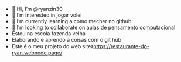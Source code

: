 - 👋 Hi, I’m @ryanzin30
- 👀 I’m interested in jogar volei
- 🌱 I’m currently learning a como mecher no github
- 💞️ I’m looking to collaborate on aulas de pensamento computacional
- Estou na escola fazenda velha
- Elaborando e aprendo a coisas com o git hub
- Este é o meu projeto do web site》https://restaurante-do-ryan.webnode.page/

  

<!---
ryanzin30/ryanzin30 is a ✨ special ✨ repository because its `README.md` (this file) appears on your GitHub profile.
You can click the Preview link to take a look at your changes.
--->
